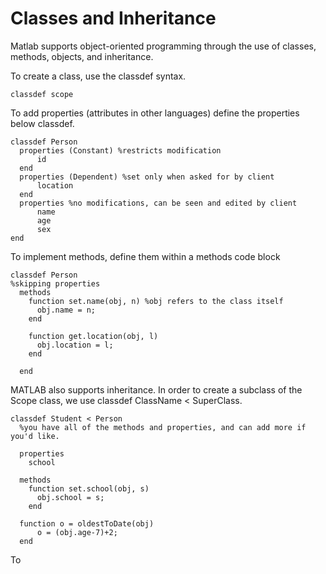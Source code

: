 # Classes and Inheritance

Matlab supports object-oriented programming through the use of classes, methods, objects, and inheritance. 

To create a class, use the classdef syntax. 

```
classdef scope

```

To add properties (attributes in other languages) define the properties below classdef.

```
classdef Person
  properties (Constant) %restricts modification
      id
  end
  properties (Dependent) %set only when asked for by client
      location
  end
  properties %no modifications, can be seen and edited by client
      name
      age
      sex
end

```

To implement methods, define them within a methods code block
```
classdef Person
%skipping properties
  methods
    function set.name(obj, n) %obj refers to the class itself
      obj.name = n;
    end
  
    function get.location(obj, l)
      obj.location = l;
    end
    
  end
```

MATLAB also supports inheritance. In order to create a subclass of the Scope class, we use classdef ClassName < SuperClass.

```
classdef Student < Person
  %you have all of the methods and properties, and can add more if you'd like.

  properties
    school

  methods
    function set.school(obj, s)
      obj.school = s;
    end

  function o = oldestToDate(obj)
      o = (obj.age-7)+2;
  end

```
To 

